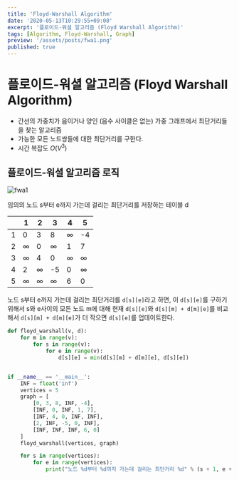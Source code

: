 ```yaml
---
title: 'Floyd-Warshall Algorithm'
date: '2020-05-13T10:29:55+09:00'
excerpt: '플로이드-워셜 알고리즘 (Floyd Warshall Algorithm)'
tags: [Algorithm, Floyd-Warshall, Graph]
preview: '/assets/posts/fwa1.png'
published: true
---
```


# 플로이드-워셜 알고리즘 (Floyd Warshall Algorithm)

- 간선의 가중치가 음이거나 양인 (음수 사이클은 없는) 가중 그래프에서 최단거리들을 찾는 알고리즘
- 가능한 모든 노드쌍들에 대한 최단거리를 구한다.
- 시간 복잡도 $O(V^3)$

## 플로이드-워셜 알고리즘 로직

![fwa1](/assets/posts/fwa1.png)

임의의 노드 s부터 e까지 가는데 걸리는 최단거리를 저장하는 테이블 d

|     | 1        | 2        | 3        | 4        | 5        |
| --- | -------- | -------- | -------- | -------- | -------- |
| 1   | 0        | 3        | 8        | $\infty$ | -4       |
| 2   | $\infty$ | 0        | $\infty$ | 1        | 7        |
| 3   | $\infty$ | 4        | 0        | $\infty$ | $\infty$ |
| 4   | 2        | $\infty$ | -5       | 0        | $\infty$ |
| 5   | $\infty$ | $\infty$ | $\infty$ | 6        | 0        |

노드 s부터 e까지 가는데 걸리는 최단거리를 `d[s][e]`라고 하면, 이 `d[s][e]`를 구하기 위해서 s와 e사이의 모든 노드 m에 대해 현재 `d[s][e]`와 `d[s][m] + d[m][e]`를 비교해서 `d[s][m] + d[m][e]`가 더 작으면 `d[s][e]`를 업데이트한다.

```py
def floyd_warshall(v, d):
    for m in range(v):
        for s in range(v):
            for e in range(v):
                d[s][e] = min(d[s][m] + d[m][e], d[s][e])


if __name__ == '__main__':
    INF = float('inf')
    vertices = 5
    graph = [
        [0, 3, 8, INF, -4],
        [INF, 0, INF, 1, 7],
        [INF, 4, 0, INF, INF],
        [2, INF, -5, 0, INF],
        [INF, INF, INF, 6, 0]
    ]
    floyd_warshall(vertices, graph)

    for s in range(vertices):
        for e in range(vertices):
            print("노드 %d부터 %d까지 가는데 걸리는 최단거리 %d" % (s + 1, e + 1, graph[s][e]))
```
